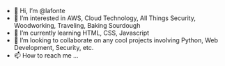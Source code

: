 - 👋 Hi, I’m @lafonte
- 👀 I’m interested in AWS, Cloud Technology, All Things Security,  Woodworking, Traveling, Baking Sourdough
- 🌱 I’m currently learning HTML, CSS, Javascript
- 💞️ I’m looking to collaborate on any cool projects involving Python, Web Development, Security, etc.
- 📫 How to reach me ...

<!---
lafonte/lafonte is a ✨ special ✨ repository because its `README.md` (this file) appears on your GitHub profile.
You can click the Preview link to take a look at your changes.
--->
